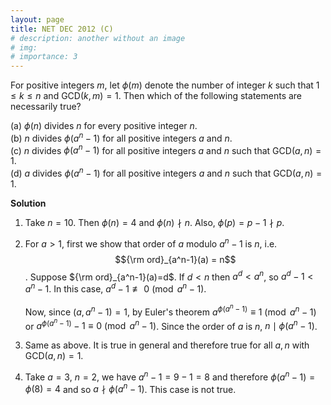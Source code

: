 ```yaml
---
layout: page
title: NET DEC 2012 (C)
# description: another without an image
# img:
# importance: 3
---
```

<!-- # **NET DEC 2012 (C):**  -->

For positive integers $m$, let $\phi(m)$ denote
the number of integer $k$ such that $1 \le k \le n$ and GCD$(k,m)=1$.
Then which of the following statements are necessarily true?

(a) $\phi(n)$ divides $n$ for every positive integer $n$.<br>
(b) $n$ divides $\phi\big(a^n-1\big)$ for all positive integers $a$ and $n$.<br>
(c) $n$ divides $\phi\big(a^n-1\big)$ for all positive integers $a$ and $n$ such that GCD$(a,n)=1$.<br>
(d) $a$ divides $\phi\big(a^n-1\big)$ for all positive integers $a$ and $n$ such that GCD$(a,n)=1$.

**Solution**

1.  Take $n=10$. Then $\phi(n)=4$ and $\phi(n) \nmid n$. Also,
    $\phi(p)=p-1 \nmid p$.<br>

2.  For $a>1$, first we show that order of $a$ modulo $a^n-1$ is $n$,
    i.e. $${\rm ord}_{a^n-1}(a) = n$$. 
    Suppose 
    ${\rm ord}_{a^n-1}(a)=d$.
    If $d < n$ then $a^d < a^n$, so $a^d-1 < a^n-1$. In this case,
    $a^d - 1 \not\equiv 0 \pmod {a^n-1}$.<br>

    Now, since $(a,a^n-1)=1$, by Euler's theorem
    $a^{\phi(a^n-1)} \equiv 1 \pmod{a^n-1}$ or
    $a^{\phi(a^n-1)}-1 \equiv 0\pmod{a^n-1}$. Since the order of $a$ is
    $n$, $n\mid \phi\big(a^n-1\big)$.<br>

3.  Same as above. It is true in general and therefore true for all
    $a,n$ with GCD$(a,n)=1$.<br>

4.  Take $a=3$, $n=2$, we have $a^n-1 = 9-1=8$ and therefore
    $\phi(a^n-1)=\phi(8)=4$ and so $a \nmid \phi(a^n-1)$. This case is
    not true.


